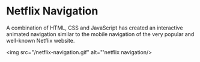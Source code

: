 # Netflix Navigation
A combination of HTML, CSS and JavaScript has created an interactive animated navigation similar to the mobile navigation of the very popular and well-known Netflix website.

<img src="/netflix-navigation.gif" alt="'netflix navigation/>